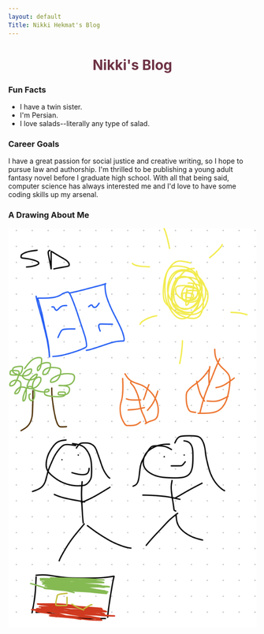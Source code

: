 ```yaml
---
layout: default
Title: Nikki Hekmat's Blog
---
```


<style>
    #header ul li {
        display: inline-block;
    }
    h1 {
        color:#6E3345;
    }

    section {
        padding-top: 100px;
    }
    </style>

<center> <h1> <b> Nikki's Blog </b> </h1> </center>


### Fun Facts
- I have a twin sister.
- I'm Persian.
- I love salads--literally any type of salad.

### Career Goals
I have a great passion for social justice and creative writing, so I hope to pursue law and authorship. I'm thrilled to be publishing a young adult fantasy novel before I graduate high school. With all that being said, computer science has always interested me and I'd love to have some coding skills up my arsenal. 

### A Drawing About Me
![alt text](IMG_1958.jpg)




